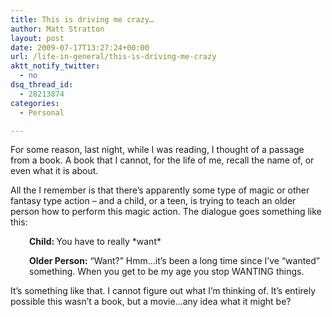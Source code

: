 ```yaml
---
title: This is driving me crazy…
author: Matt Stratton
layout: post
date: 2009-07-17T13:27:24+00:00
url: /life-in-general/this-is-driving-me-crazy
aktt_notify_twitter:
  - no
dsq_thread_id:
  - 28213874
categories:
  - Personal

---
```

For some reason, last night, while I was reading, I thought of a passage from a book. A book that I cannot, for the life of me, recall the name of, or even what it is about.

All the I remember is that there&#8217;s apparently some type of magic or other fantasy type action &#8211; and a child, or a teen, is trying to teach an older person how to perform this magic action. The dialogue goes something like this:

<p style="padding-left: 30px;">
  <strong>Child: </strong>You have to really *want* <something something something>
</p>

<p style="padding-left: 30px;">
  <strong>Older Person:</strong> &#8220;Want?&#8221; Hmm&#8230;it&#8217;s been a long time since I&#8217;ve &#8220;wanted&#8221; something. When you get to be my age you stop WANTING things.
</p>

It&#8217;s something like that. I cannot figure out what I&#8217;m thinking of. It&#8217;s entirely possible this wasn&#8217;t a book, but a movie&#8230;any idea what it might be?